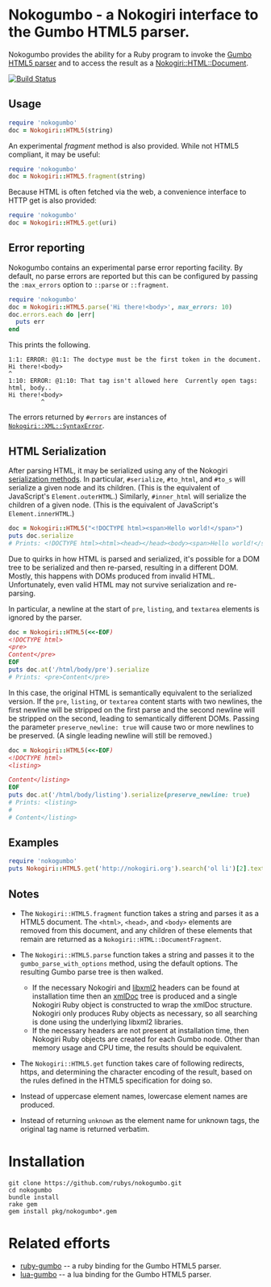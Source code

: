 # Nokogumbo - a Nokogiri interface to the Gumbo HTML5 parser.

Nokogumbo provides the ability for a Ruby program to invoke the 
[Gumbo HTML5 parser](https://github.com/google/gumbo-parser#readme)
and to access the result as a
[Nokogiri::HTML::Document](http://rdoc.info/github/sparklemotion/nokogiri/Nokogiri/HTML/Document).

[![Build Status](https://travis-ci.org/rubys/nokogumbo.svg)](https://travis-ci.org/rubys/nokogumbo) 

## Usage

```ruby
require 'nokogumbo'
doc = Nokogiri::HTML5(string)
```

An experimental _fragment_ method is also provided.  While not HTML5
compliant, it may be useful:

```ruby
require 'nokogumbo'
doc = Nokogiri::HTML5.fragment(string)
```

Because HTML is often fetched via the web, a convenience interface to
HTTP get is also provided:

```ruby
require 'nokogumbo'
doc = Nokogiri::HTML5.get(uri)
```

## Error reporting
Nokogumbo contains an experimental parse error reporting facility. By default,
no parse errors are reported but this can be configured by passing the
`:max_errors` option to `::parse` or `::fragment`.

```ruby
require 'nokogumbo'
doc = Nokogiri::HTML5.parse('Hi there!<body>', max_errors: 10)
doc.errors.each do |err|
  puts err
end
```

This prints the following.
```
1:1: ERROR: @1:1: The doctype must be the first token in the document.
Hi there!<body>
^
1:10: ERROR: @1:10: That tag isn't allowed here  Currently open tags: html, body..
Hi there!<body>
         ^
```

The errors returned by `#errors` are instances of
[`Nokogiri::XML::SyntaxError`](https://www.rubydoc.info/github/sparklemotion/nokogiri/Nokogiri/XML/SyntaxError).

## HTML Serialization

After parsing HTML, it may be serialized using any of the Nokogiri
[serialization
methods](https://www.rubydoc.info/gems/nokogiri/Nokogiri/XML/Node). In
particular, `#serialize`, `#to_html`, and `#to_s` will serialize a given node
and its children. (This is the equivalent of JavaScript's
`Element.outerHTML`.) Similarly, `#inner_html` will serialize the children of
a given node. (This is the equivalent of JavaScript's `Element.innerHTML`.)

``` ruby
doc = Nokogiri::HTML5("<!DOCTYPE html><span>Hello world!</span>")
puts doc.serialize
# Prints: <!DOCTYPE html><html><head></head><body><span>Hello world!</span></body></html>
```

Due to quirks in how HTML is parsed and serialized, it's possible for a DOM
tree to be serialized and then re-parsed, resulting in a different DOM.
Mostly, this happens with DOMs produced from invalid HTML. Unfortunately, even
valid HTML may not survive serialization and re-parsing.

In particular, a newline at the start of `pre`, `listing`, and `textarea`
elements is ignored by the parser.

``` ruby
doc = Nokogiri::HTML5(<<-EOF)
<!DOCTYPE html>
<pre>
Content</pre>
EOF
puts doc.at('/html/body/pre').serialize
# Prints: <pre>Content</pre>
```

In this case, the original HTML is semantically equivalent to the serialized
version. If the `pre`, `listing`, or `textarea` content starts with two
newlines, the first newline will be stripped on the first parse and the second
newline will be stripped on the second, leading to semantically different
DOMs. Passing the parameter `preserve_newline: true` will cause two or more
newlines to be preserved. (A single leading newline will still be removed.)

``` ruby
doc = Nokogiri::HTML5(<<-EOF)
<!DOCTYPE html>
<listing>

Content</listing>
EOF
puts doc.at('/html/body/listing').serialize(preserve_newline: true)
# Prints: <listing>
#
# Content</listing>
```


## Examples
```ruby
require 'nokogumbo'
puts Nokogiri::HTML5.get('http://nokogiri.org').search('ol li')[2].text
```

## Notes

* The `Nokogiri::HTML5.fragment` function takes a string and parses it
  as a HTML5 document.  The `<html>`, `<head>`, and `<body>` elements are
  removed from this document, and any children of these elements that remain
  are returned as a `Nokogiri::HTML::DocumentFragment`.
* The `Nokogiri::HTML5.parse` function takes a string and passes it to the
<code>gumbo_parse_with_options</code> method, using the default options.
The resulting Gumbo parse tree is then walked.
  * If the necessary Nokogiri and [libxml2](http://xmlsoft.org/html/) headers
    can be found at installation time then an
    [xmlDoc](http://xmlsoft.org/html/libxml-tree.html#xmlDoc) tree is produced
    and a single Nokogiri Ruby object is constructed to wrap the xmlDoc
    structure.  Nokogiri only produces Ruby objects as necessary, so all
    searching is done using the underlying libxml2 libraries.
  * If the necessary headers are not present at installation time, then
    Nokogiri Ruby objects are created for each Gumbo node.  Other than
    memory usage and CPU time, the results should be equivalent.

* The `Nokogiri::HTML5.get` function takes care of following redirects,
https, and determining the character encoding of the result, based on the
rules defined in the HTML5 specification for doing so.

* Instead of uppercase element names, lowercase element names are produced.

* Instead of returning `unknown` as the element name for unknown tags, the
original tag name is returned verbatim.

# Installation

    git clone https://github.com/rubys/nokogumbo.git
    cd nokogumbo
    bundle install
    rake gem
    gem install pkg/nokogumbo*.gem

# Related efforts

* [ruby-gumbo](https://github.com/nevir/ruby-gumbo#readme) -- a ruby binding
  for the Gumbo HTML5 parser.
* [lua-gumbo](https://gitlab.com/craigbarnes/lua-gumbo) -- a lua binding for
  the Gumbo HTML5 parser.

